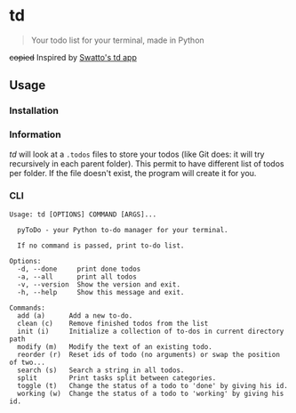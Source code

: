# td

> Your todo list for your terminal, made in Python

~~copied~~ Inspired by [Swatto's td app](https://github.com/Swatto/td) 

## Usage

### Installation

### Information

*td* will look at a `.todos` files to store your todos (like Git does: it will try recursively in each parent folder). This permit to have different list of todos per folder. If the file doesn't exist, the program will create it for you.

### CLI

```
Usage: td [OPTIONS] COMMAND [ARGS]...

  pyToDo - your Python to-do manager for your terminal.

  If no command is passed, print to-do list.

Options:
  -d, --done     print done todos
  -a, --all      print all todos
  -v, --version  Show the version and exit.
  -h, --help     Show this message and exit.

Commands:
  add (a)      Add a new to-do.
  clean (c)    Remove finished todos from the list
  init (i)     Initialize a collection of to-dos in current directory path
  modify (m)   Modify the text of an existing todo.
  reorder (r)  Reset ids of todo (no arguments) or swap the position of two...
  search (s)   Search a string in all todos.
  split        Print tasks split between categories.
  toggle (t)   Change the status of a todo to 'done' by giving his id.
  working (w)  Change the status of a todo to 'working' by giving his id.
```
